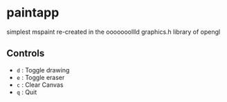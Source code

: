 # paintapp
simplest mspaint re-created in the ooooooollld graphics.h library of opengl

## Controls

- `d` : Toggle drawing
- `e` : Toggle eraser
- `c` : Clear Canvas
- `q` : Quit
